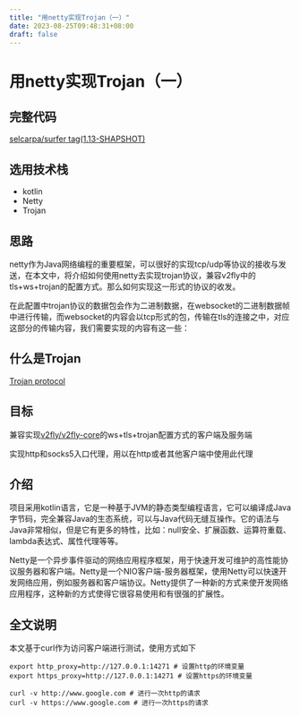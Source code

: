 ```yaml
---
title: "用netty实现Trojan（一）"
date: 2023-08-25T09:48:31+08:00
draft: false
---
```


# 用netty实现Trojan（一）

## 完整代码

[selcarpa/surfer tag(1.13-SHAPSHOT)](https://github.com/selcarpa/surfer/releases/tag/1.13-SNAPSHOT)

## 选用技术栈

- kotlin
- Netty
- Trojan

## 思路

netty作为Java网络编程的重要框架，可以很好的实现tcp/udp等协议的接收与发送，在本文中，将介绍如何使用netty去实现trojan协议，兼容v2fly中的tls+ws+trojan的配置方式。那么如何实现这一形式的协议的收发。

在此配置中trojan协议的数据包会作为二进制数据，在websocket的二进制数据帧中进行传输，而websocket的内容会以tcp形式的包，传输在tls的连接之中，对应这部分的传输内容，我们需要实现的内容有这一些：



## 什么是Trojan

[Trojan protocol](https://trojan-gfw.github.io/trojan/protocol.html)

## 目标

兼容实现[v2fly/v2fly-core](https://github.com/v2fly/v2ray-core)的ws+tls+trojan配置方式的客户端及服务端

实现http和socks5入口代理，用以在http或者其他客户端中使用此代理

## 介绍

项目采用kotlin语言，它是一种基于JVM的静态类型编程语言，它可以编译成Java字节码，完全兼容Java的生态系统，可以与Java代码无缝互操作。它的语法与Java非常相似，但是它有更多的特性，比如：null安全、扩展函数、运算符重载、lambda表达式、属性代理等等。

Netty是一个异步事件驱动的网络应用程序框架，用于快速开发可维护的高性能协议服务器和客户端。Netty是一个NIO客户端-服务器框架，使用Netty可以快速开发网络应用，例如服务器和客户端协议。Netty提供了一种新的方式来使开发网络应用程序，这种新的方式使得它很容易使用和有很强的扩展性。

## 全文说明

本文基于curl作为访问客户端进行测试，使用方式如下

```shell
export http_proxy=http://127.0.0.1:14271 # 设置http的环境变量
export https_proxy=http://127.0.0.1:14271 # 设置https的环境变量

curl -v http://www.google.com # 进行一次http的请求
curl -v https://www.google.com # 进行一次https的请求
```
